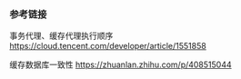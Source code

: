 

### 参考链接

事务代理、缓存代理执行顺序
https://cloud.tencent.com/developer/article/1551858

缓存数据库一致性
https://zhuanlan.zhihu.com/p/408515044